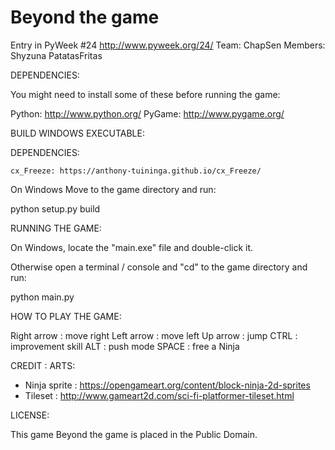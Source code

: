 Beyond the game
===============

Entry in PyWeek #24  <http://www.pyweek.org/24/>
Team: ChapSen
Members: Shyzuna PatatasFritas


DEPENDENCIES:

You might need to install some of these before running the game:

  Python:     http://www.python.org/
  PyGame:     http://www.pygame.org/
  
  
BUILD WINDOWS EXECUTABLE:

  DEPENDENCIES:
   
    cx_Freeze: https://anthony-tuininga.github.io/cx_Freeze/
  
On Windows Move to the game directory and run:
  
  python setup.py build
  

RUNNING THE GAME:

On Windows, locate the "main.exe" file and double-click it.

Otherwise open a terminal / console and "cd" to the game directory and run:

  python main.py



HOW TO PLAY THE GAME:

Right arrow : move right
Left arrow : move left
Up arrow : jump
CTRL : improvement skill
ALT : push mode
SPACE : free a Ninja


CREDIT :
  ARTS:
   * Ninja sprite : https://opengameart.org/content/block-ninja-2d-sprites
   * Tileset : http://www.gameart2d.com/sci-fi-platformer-tileset.html


LICENSE:

This game Beyond the game is placed in the Public Domain.

